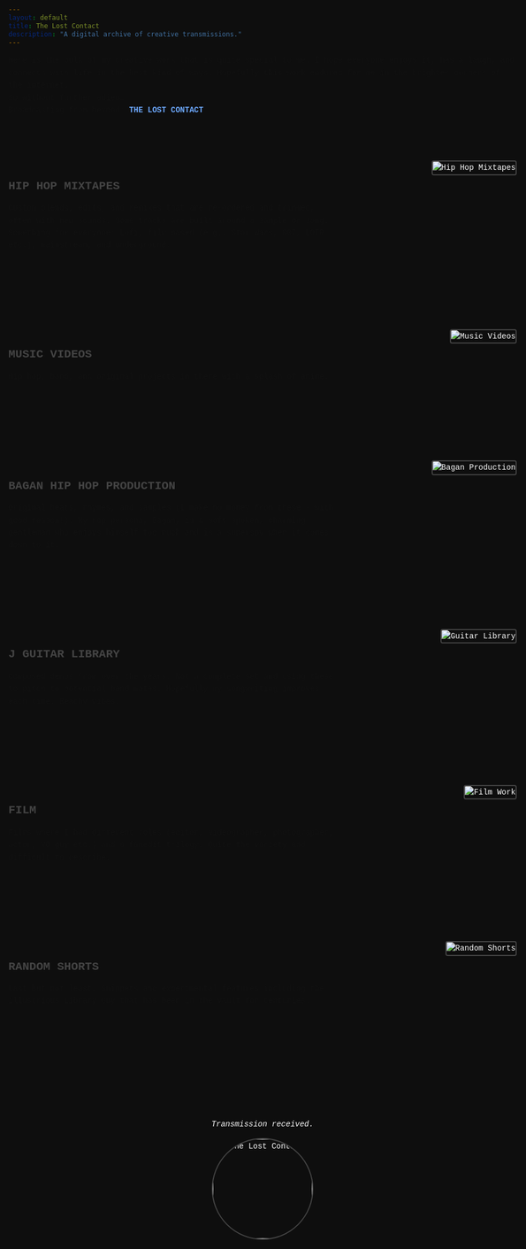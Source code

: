 ```yaml
---
layout: default
title: The Lost Contact
description: "A digital archive of creative transmissions."
---
```


<style>
body {
  background-color: #0e0e0e;
  color: #ffffff;
  font-family: 'Courier New', Courier, monospace;
  line-height: 1.6;
  padding: 20px;
  max-width: 960px;
  margin: 0 auto;
}
.section {
  display: flex;
  flex-direction: row;
  align-items: flex-start;
  justify-content: space-between;
  margin-bottom: 140px;
  gap: 40px;
}
.section img {
  max-width: 320px;
  height: auto;
  border: 2px solid #444;
  border-radius: 4px;
}
.section .text {
  flex: 1;
  max-width: 600px;
}
.section h2 {
  font-size: 1.5em;
  color: #444444; /* cold grey for category titles */
  margin-bottom: 12px;
  font-weight: 600;
}
.section h2 a {
  color: #444444;
  text-decoration: none;
}
.section h2 a:hover {
  text-decoration: underline;
}
.section p {
  margin: 0;
  color: #111111; /* very dark grey for descriptions */
}
.intro {
  margin-bottom: 80px;
  color: #111111;
}
footer {
  margin-top: 200px;
  text-align: center;
}
footer img {
  width: 180px;
  border-radius: 50%;
  border: 2px solid #444;
}
</style>

<div class="intro">
  <p>Here is the bulk of my creative work that is quite special to me. I hope everyone enjoys it, has a laugh, and connects with life in the best kind of ways. Hopefully this work endures for me in the brighter corners of the internet.<br>
  So without further adieu…<br>
  Broadcasting from beyond: <strong style="color:#6eaaff">THE LOST CONTACT</strong>.</p>
</div>

<div class="section">
  <div class="text">
    <h2><a href="URL1">HIP HOP MIXTAPES</a></h2>
    <p>Custom blends, edits, and remixes that are re-ordered and trimmed, often with new sounds. Some tracks are built around a sample or song. Something for everyone: Lofi, film based (e.g., Star Wars, 007, LOTR etc.), mainstream, and underground.</p>
  </div>
  <img src="link-to-mixtape-image.jpg" alt="Hip Hop Mixtapes">
</div>

<div class="section">
  <div class="text">
    <h2><a href="URL2">MUSIC VIDEOS</a></h2>
    <p>Hip hop, band, and original projects in there with a splash of anime.</p>
  </div>
  <img src="link-to-music-video-image.jpg" alt="Music Videos">
</div>

<div class="section">
  <div class="text">
    <h2><a href="URL3">BAGAN HIP HOP PRODUCTION</a></h2>
    <p>Original beats, rhymes, and samples (I make no money from these - with good reason!). My rap persona, Bagan, is a soft spoken, charming gentleman who enjoys himself too much and is a superspy when it comes down to it.</p>
  </div>
  <img src="link-to-bagan-image.jpg" alt="Bagan Production">
</div>

<div class="section">
  <div class="text">
    <h2><a href="URL4">J GUITAR LIBRARY</a></h2>
    <p>Composed demos from over the years. Not a complete set and using these to pitch to potential band mates. Hopefully my songwriting improves each time. Beachy vibes.</p>
  </div>
  <img src="link-to-guitar-image.jpg" alt="Guitar Library">
</div>

<div class="section">
  <div class="text">
    <h2><a href="URL5">FILM</a></h2>
    <p>Films where I had different roles (editor, videographer, photographer, actor, VO guy etc.) and a fanedit trilogy. Quite the variety and difficult to describe.</p>
  </div>
  <img src="link-to-film-image.jpg" alt="Film Work">
</div>

<div class="section">
  <div class="text">
    <h2><a href="URL6">RANDOM SHORTS</a></h2>
    <p>Last but not least. Snippets and experimental features including the illustrious Library Guy that has been in the vault for centuries.</p>
  </div>
  <img src="link-to-random-shorts-image.jpg" alt="Random Shorts">
</div>

<footer>
  <p><em>Transmission received.</em></p>
  <img src="link-to-your-photo.jpg" alt="The Lost Contact">
</footer>
